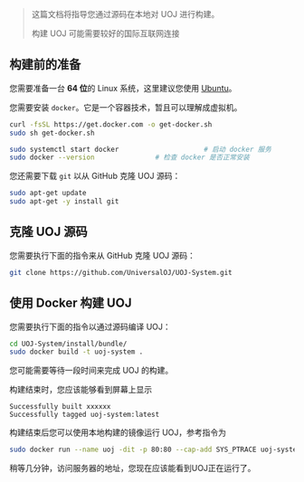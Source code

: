 > 这篇文档将指导您通过源码在本地对 UOJ 进行构建。
>
> 构建 UOJ 可能需要较好的国际互联网连接

## 构建前的准备

您需要准备一台 **64 位**的 Linux 系统，这里建议您使用 [Ubuntu](https://www.ubuntu.com/)。

您需要安装 `docker`。它是一个容器技术，暂且可以理解成虚拟机。
```bash
curl -fsSL https://get.docker.com -o get-docker.sh
sudo sh get-docker.sh

sudo systemctl start docker                     # 启动 docker 服务
sudo docker --version               # 检查 docker 是否正常安装
```

您还需要下载 `git` 以从 GitHub 克隆 UOJ 源码：

```bash
sudo apt-get update
sudo apt-get -y install git
```

<!-- 另外，您可以通过下面的代码安装docker加速器（强烈推荐）：
```bash
sudo mkdir -p /etc/docker
sudo tee /etc/docker/daemon.json <<-'EOF'
{
  "registry-mirrors": ["https://docker.mirrors.ustc.edu.cn"]
}
EOF
sudo systemctl daemon-reload
sudo systemctl restart docker
```
-->

## 克隆 UOJ 源码

您需要执行下面的指令来从 GitHub 克隆 UOJ 源码：

```bash
git clone https://github.com/UniversalOJ/UOJ-System.git
```

## 使用 Docker 构建 UOJ

您需要执行下面的指令以通过源码编译 UOJ：

```bash
cd UOJ-System/install/bundle/
sudo docker build -t uoj-system .
```

您可能需要等待一段时间来完成 UOJ 的构建。

构建结束时，您应该能够看到屏幕上显示

```
Successfully built xxxxxx
Successfully tagged uoj-system:latest
```

构建结束后您可以使用本地构建的镜像运行 UOJ，参考指令为

```bash
sudo docker run --name uoj -dit -p 80:80 --cap-add SYS_PTRACE uoj-system
```

稍等几分钟，访问服务器的地址，您现在应该能看到UOJ正在运行了。

